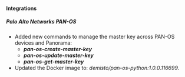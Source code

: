 
#### Integrations

##### Palo Alto Networks PAN-OS

- Added new commands to manage the master key across PAN-OS devices and Panorama:
  - ***pan-os-create-master-key***
  - ***pan-os-update-master-key***
  - ***pan-os-get-master-key***
- Updated the Docker image to: *demisto/pan-os-python:1.0.0.116699*.

